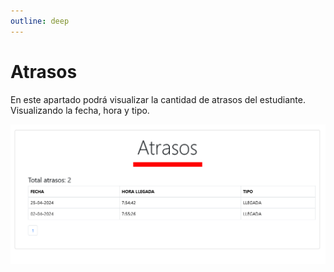 ```yaml
---
outline: deep
---
```


# Atrasos
En este apartado podrá visualizar la cantidad de atrasos del estudiante. Visualizando la fecha, hora y tipo.

![Screenshot atrasos](img/atrasos.png)
